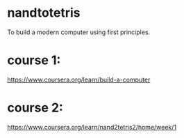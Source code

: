 # nandtotetris
To build a modern computer using first principles.

# course 1:
https://www.coursera.org/learn/build-a-computer 
# course 2:
https://www.coursera.org/learn/nand2tetris2/home/week/1
